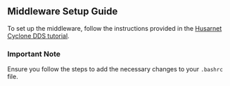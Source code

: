 ## Middleware Setup Guide

To set up the middleware, follow the instructions provided in the [Husarnet Cyclone DDS tutorial](https://husarion.com/tutorials/other-tutorials/husarnet-cyclone-dds/#cyclone-dds).

### Important Note
Ensure you follow the steps to add the necessary changes to your `.bashrc` file.